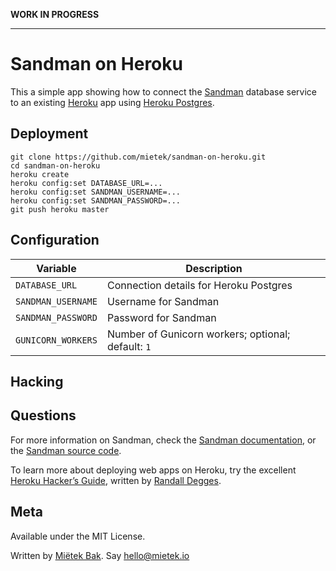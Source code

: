 **WORK IN PROGRESS**

---


Sandman on Heroku
=================

This a simple app showing how to connect the [Sandman][] database service to an existing [Heroku][] app using [Heroku Postgres][].


Deployment
----------

    git clone https://github.com/mietek/sandman-on-heroku.git
    cd sandman-on-heroku
    heroku create
    heroku config:set DATABASE_URL=...
    heroku config:set SANDMAN_USERNAME=...
    heroku config:set SANDMAN_PASSWORD=...
    git push heroku master


Configuration
-------------

Variable           | Description
-------------------|------------
`DATABASE_URL`     | Connection details for Heroku Postgres
`SANDMAN_USERNAME` | Username for Sandman
`SANDMAN_PASSWORD` | Password for Sandman
`GUNICORN_WORKERS` | Number of Gunicorn workers; optional; default: `1`


Hacking
-------


Questions
---------

For more information on Sandman, check the [Sandman documentation][], or the [Sandman source code][].

To learn more about deploying web apps on Heroku, try the excellent [Heroku Hacker’s Guide][], written by [Randall Degges][].


Meta
----

Available under the MIT License.

Written by [Miëtek Bak][].  Say hello@mietek.io


[Sandman]:               http://sandman.io
[Sandman documentation]: https://sandman.readthedocs.org
[Sandman source code]:   https://github.com/jeffknupp/sandman
[Heroku]:                https://www.heroku.com
[Heroku Postgres]:       https://www.heroku.com/postgres
[Heroku Hacker’s Guide]: http://www.theherokuhackersguide.com
[Randall Degges]:        http://www.rdegges.com
[Miëtek Bak]:            http://mietek.io
